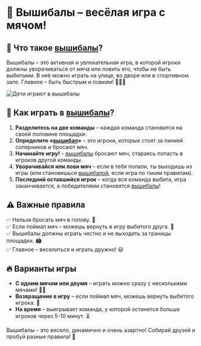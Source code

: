 # 🏐 Вышибалы – весёлая игра с мячом!

## 🤔 Что такое [вышибалы](../../../KIDBOOK/entertainment/active_games/concepts/bouncers.md)?
Вышибалы – это активная и увлекательная игра, в которой игроки должны уворачиваться от мяча или ловить его, чтобы не быть выбитыми. В неё можно играть на улице, во дворе или в спортивном зале. Главное – быть быстрым и ловким! 🏃‍♂️💨

![Дети играют в вышибалы](https://example.com/dodgeball.jpg)

## 🎯 Как играть в [вышибалы](../../../KIDBOOK/entertainment/active_games/concepts/bouncers.md)?
1. **Разделитесь на две команды** – каждая команда становится на своей половине площадки.
2. **Определите «[вышибал](../../../KIDBOOK/entertainment/active_games/concepts/bouncers.md)»** – это игроки, которые стоят за линией соперников и бросают мяч.
3. **Начинайте игру!** – [вышибалы](../../../KIDBOOK/entertainment/active_games/concepts/bouncers.md) бросают мяч, стараясь попасть в игроков другой команды.
4. **Уворачивайся или лови мяч** – если в тебя попали, ты выходишь из игры (или становишься [вышибалой](../../../KIDBOOK/entertainment/active_games/concepts/bouncers.md), если игра по таким правилам).
5. **Последний оставшийся игрок** – когда вся команда выбита, игра заканчивается, а победителями становятся [вышибалы](../../../KIDBOOK/entertainment/active_games/concepts/bouncers.md)!

## ⚠️ Важные правила
✅ Нельзя бросать мяч в голову. 🚫  
✅ Если поймал мяч – можешь вернуть в игру выбитого друга. 🤝  
✅ Вышибалы должны играть честно и не выходить за границы площадки. 🏟️  
✅ Главное – веселиться и играть дружно! 😃

## 🔥 Варианты игры
- **С одним мячом или двумя** – играть можно сразу с несколькими мячами! 🎾🎾
- **Возвращение в игру** – если поймал мяч, можешь вернуть выбитого игрока. 🔄
- **На время** – выигрывает команда, у которой останется больше игроков через 5-10 минут. ⏳

Вышибалы – это весело, динамично и очень азартно! Собирай друзей и пробуй разные правила! 🚀

